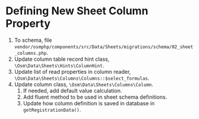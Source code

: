# Defining New Sheet Column Property #

1. To schema, file `vendor/osmphp/components/src/Data/Sheets/migrations/schema/02_sheet_columns.php`.
2. Update column table record hint class, `\Osm\Data\Sheets\Hints\ColumnHint`.
3. Update list of read properties in column reader, `\Osm\Data\Sheets\Columns\Columns::$select_formulas`.
4. Update column class, `\Osm\Data\Sheets\Columns\Column`.
    1. If needed, add default value calculation.
    2. Add fluent method to be used in sheet schema definitions.
    3. Update how column definition is saved in database in `getRegistrationData()`.


